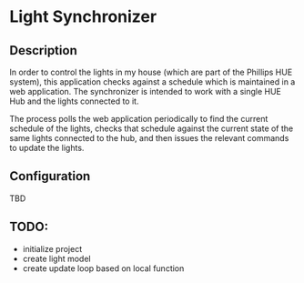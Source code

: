 # Light Synchronizer

## Description

In order to control the lights in my house (which are part of the Phillips HUE system), this application checks against a schedule which is maintained in a web application. The synchronizer is intended to work with a single HUE Hub and the lights connected to it.

The process polls the web application periodically to find the current schedule of the lights, checks that schedule against the current state of the same lights connected to the hub, and then issues the relevant commands to update the lights.

## Configuration

TBD

## TODO:

- initialize project
- create light model
- create update loop based on local function
